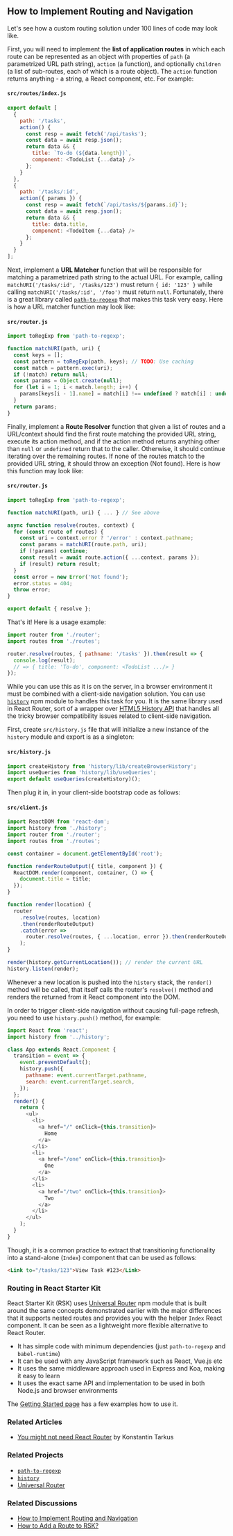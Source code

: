## How to Implement Routing and Navigation

Let's see how a custom routing solution under 100 lines of code may look like.

First, you will need to implement the **list of application routes** in which each route can be
represented as an object with properties of `path` (a parametrized URL path string), `action`
(a function), and optionally `children` (a list of sub-routes, each of which is a route object).
The `action` function returns anything - a string, a React component, etc. For example:

#### `src/routes/index.js`

```js
export default [
  {
    path: '/tasks',
    action() {
      const resp = await fetch('/api/tasks');
      const data = await resp.json();
      return data && {
        title: `To-do (${data.length})`,
        component: <TodoList {...data} />
      };
    }
  },
  {
    path: '/tasks/:id',
    action({ params }) {
      const resp = await fetch(`/api/tasks/${params.id}`);
      const data = await resp.json();
      return data && {
        title: data.title,
        component: <TodoItem {...data} />
      };
    }
  }
];
```

Next, implement a **URL Matcher** function that will be responsible for matching a parametrized
path string to the actual URL. For example, calling `matchURI('/tasks/:id', '/tasks/123')` must
return `{ id: '123' }` while calling `matchURI('/tasks/:id', '/foo')` must return `null`.
Fortunately, there is a great library called [`path-to-regexp`](https://github.com/pillarjs/path-to-regexp)
that makes this task very easy. Here is how a URL matcher function may look like:

#### `src/router.js`

```js
import toRegExp from 'path-to-regexp';

function matchURI(path, uri) {
  const keys = [];
  const pattern = toRegExp(path, keys); // TODO: Use caching
  const match = pattern.exec(uri);
  if (!match) return null;
  const params = Object.create(null);
  for (let i = 1; i < match.length; i++) {
    params[keys[i - 1].name] = match[i] !== undefined ? match[i] : undefined;
  }
  return params;
}
```

Finally, implement a **Route Resolver** function that given a list of routes and a URL/context
should find the first route matching the provided URL string, execute its action method, and if the
action method returns anything other than `null` or `undefined` return that to the caller.
Otherwise, it should continue iterating over the remaining routes. If none of the routes match to the
provided URL string, it should throw an exception (Not found). Here is how this function may look like:

#### `src/router.js`

```js
import toRegExp from 'path-to-regexp';

function matchURI(path, uri) { ... } // See above

async function resolve(routes, context) {
  for (const route of routes) {
    const uri = context.error ? '/error' : context.pathname;
    const params = matchURI(route.path, uri);
    if (!params) continue;
    const result = await route.action({ ...context, params });
    if (result) return result;
  }
  const error = new Error('Not found');
  error.status = 404;
  throw error;
}

export default { resolve };
```

That's it! Here is a usage example:

```js
import router from './router';
import routes from './routes';

router.resolve(routes, { pathname: '/tasks' }).then(result => {
  console.log(result);
  // => { title: 'To-do', component: <TodoList .../> }
});
```

While you can use this as it is on the server, in a browser environment it must be combined with a
client-side navigation solution. You can use [`history`](https://github.com/ReactTraining/history)
npm module to handles this task for you. It is the same library used in React Router, sort of a
wrapper over [HTML5 History API](https://developer.mozilla.org/docs/Web/API/History_API) that
handles all the tricky browser compatibility issues related to client-side navigation.

First, create `src/history.js` file that will initialize a new instance of the `history` module
and export is as a singleton:

#### `src/history.js`

```js
import createHistory from 'history/lib/createBrowserHistory';
import useQueries from 'history/lib/useQueries';
export default useQueries(createHistory)();
```

Then plug it in, in your client-side bootstrap code as follows:

#### `src/client.js`

```js
import ReactDOM from 'react-dom';
import history from './history';
import router from './router';
import routes from './routes';

const container = document.getElementById('root');

function renderRouteOutput({ title, component }) {
  ReactDOM.render(component, container, () => {
    document.title = title;
  });
}

function render(location) {
  router
    .resolve(routes, location)
    .then(renderRouteOutput)
    .catch(error =>
      router.resolve(routes, { ...location, error }).then(renderRouteOutput),
    );
}

render(history.getCurrentLocation()); // render the current URL
history.listen(render);
```

Whenever a new location is pushed into the `history` stack, the `render()` method will be called,
that itself calls the router's `resolve()` method and renders the returned from it React component
into the DOM.

In order to trigger client-side navigation without causing full-page refresh, you need to use
`history.push()` method, for example:

```js
import React from 'react';
import history from '../history';

class App extends React.Component {
  transition = event => {
    event.preventDefault();
    history.push({
      pathname: event.currentTarget.pathname,
      search: event.currentTarget.search,
    });
  };
  render() {
    return (
      <ul>
        <li>
          <a href="/" onClick={this.transition}>
            Home
          </a>
        </li>
        <li>
          <a href="/one" onClick={this.transition}>
            One
          </a>
        </li>
        <li>
          <a href="/two" onClick={this.transition}>
            Two
          </a>
        </li>
      </ul>
    );
  }
}
```

Though, it is a common practice to extract that transitioning functionality into a stand-alone
(`Index`) component that can be used as follows:

```html
<Link to="/tasks/123">View Task #123</Link>
```

### Routing in React Starter Kit

React Starter Kit (RSK) uses [Universal Router](https://github.com/kriasoft/universal-router) npm
module that is built around the same concepts demonstrated earlier with the major differences that
it supports nested routes and provides you with the helper `Index` React component. It can be seen as
a lightweight more flexible alternative to React Router.

* It has simple code with minimum dependencies (just `path-to-regexp` and `babel-runtime`)
* It can be used with any JavaScript framework such as React, Vue.js etc
* It uses the same middleware approach used in Express and Koa, making it easy to learn
* It uses the exact same API and implementation to be used in both Node.js and browser environments

The [Getting Started page](https://github.com/kriasoft/universal-router/blob/master/docs/getting-started.md)
has a few examples how to use it.

### Related Articles

* [You might not need React Router](https://medium.freecodecamp.com/you-might-not-need-react-router-38673620f3d) by Konstantin Tarkus

### Related Projects

* [`path-to-regexp`](https://github.com/pillarjs/path-to-regexp)
* [`history`](https://github.com/ReactTraining/history)
* [Universal Router](https://github.com/kriasoft/universal-router)

### Related Discussions

* [How to Implement Routing and Navigation](https://github.com/kriasoft/react-starter-kit/issues/748)
* [How to Add a Route to RSK?](https://github.com/kriasoft/react-starter-kit/issues/754)
